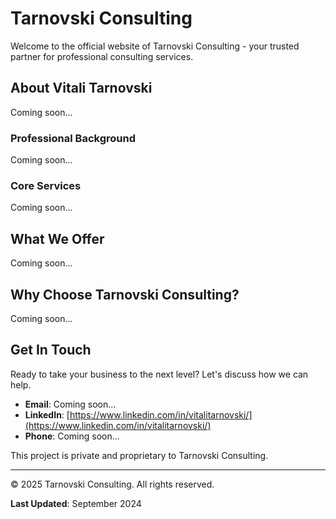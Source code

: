 # Tarnovski Consulting

Welcome to the official website of Tarnovski Consulting - your trusted partner for professional consulting services.

## About Vitali Tarnovski

Coming soon...

### Professional Background

Coming soon...

### Core Services

Coming soon...

## What We Offer

Coming soon...

## Why Choose Tarnovski Consulting?

Coming soon...

## Get In Touch

Ready to take your business to the next level? Let's discuss how we can help.

- **Email**: Coming soon...
- **LinkedIn**: [https://www.linkedin.com/in/vitalitarnovski/](https://www.linkedin.com/in/vitalitarnovski/)
- **Phone**: Coming soon...

This project is private and proprietary to Tarnovski Consulting.

---

© 2025 Tarnovski Consulting. All rights reserved.

**Last Updated**: September 2024
